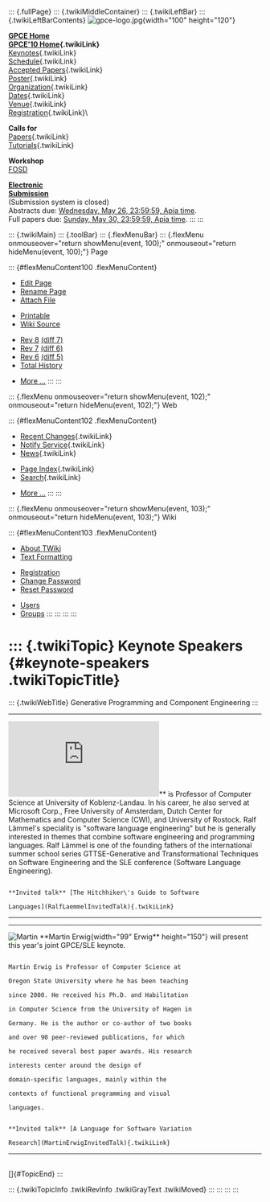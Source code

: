 ::: {.fullPage}
::: {.twikiMiddleContainer}
::: {.twikiLeftBar}
::: {.twikiLeftBarContents}
![gpce-logo.jpg](../pub/GPCE10/WebLeftBar/gpce-logo.jpg){width="100"
height="120"}

**[GPCE Home](http://program-transformation.org/Gpce)**\
**[GPCE\'10 Home](WebHome){.twikiLink}**\
[Keynotes](KeynoteSpeakers){.twikiLink}\
[Schedule](ConferenceProgram){.twikiLink}\
[Accepted Papers](AcceptedPapers){.twikiLink}\
[Poster](Poster){.twikiLink}\
[Organization](ConferenceOrganization){.twikiLink}\
[Dates](ImportantDates){.twikiLink}\
[Venue](ConferenceVenue){.twikiLink}\
[Registration](ConferenceRegistration){.twikiLink}\

**Calls for**\
[Papers](CallForPapers){.twikiLink}\
[Tutorials](CallForTutorials){.twikiLink}

**Workshop**\
[FOSD](http://www.infosun.fim.uni-passau.de/cl/staff/apel/FOSD2010/index.html)

**[Electronic\
Submission](http://www.easychair.org/conferences/?conf=gpce10)**\
(Submission system is closed)\
Abstracts due: [Wednesday, May 26, 23:59:59, Apia
time](http://www.timeanddate.com/worldclock/fixedtime.html?month=5&day=26&year=2010&hour=23&min=59&sec=59&p1=282).\
Full papers due: [Sunday, May 30, 23:59:59, Apia
time](http://www.timeanddate.com/worldclock/fixedtime.html?month=5&day=30&year=2010&hour=23&min=59&sec=59&p1=282).
:::
:::

::: {.twikiMain}
::: {.toolBar}
::: {.flexMenuBar}
::: {.flexMenu onmouseover="return showMenu(event, 100);" onmouseout="return hideMenu(event, 100);"}
Page

::: {#flexMenuContent100 .flexMenuContent}
-   [Edit
    Page](http://www.program-transformation.org/edit/GPCE10/KeynoteSpeakers?t=1536827531)
-   [Rename
    Page](http://www.program-transformation.org/rename/GPCE10/KeynoteSpeakers)
-   [Attach
    File](http://www.program-transformation.org/attach/GPCE10/KeynoteSpeakers)

<!-- -->

-   [Printable](http://www.program-transformation.org/view/GPCE10/KeynoteSpeakers?skin=print.pattern)
-   [Wiki
    Source](http://www.program-transformation.org/view/GPCE10/KeynoteSpeakers?skin=text&raw=on&contenttype=text/plain)

<!-- -->

-   [Rev
    8](http://www.program-transformation.org/view/GPCE10/KeynoteSpeakers?rev=1.8)
    [(diff 7)](http://www.program-transformation.org/rdiff/GPCE10/KeynoteSpeakers?rev1=1.8&rev2=1.7)
-   [Rev
    7](http://www.program-transformation.org/view/GPCE10/KeynoteSpeakers?rev=1.7)
    [(diff 6)](http://www.program-transformation.org/rdiff/GPCE10/KeynoteSpeakers?rev1=1.7&rev2=1.6)
-   [Rev
    6](http://www.program-transformation.org/view/GPCE10/KeynoteSpeakers?rev=1.6)
    [(diff 5)](http://www.program-transformation.org/rdiff/GPCE10/KeynoteSpeakers?rev1=1.6&rev2=1.5)
-   [Total
    History](http://www.program-transformation.org/rdiff/GPCE10/KeynoteSpeakers)

<!-- -->

-   [More
    \...](http://www.program-transformation.org/oops/GPCE10/KeynoteSpeakers?template=oopsmore&param1=1.8&param2=1.8)
:::
:::

::: {.flexMenu onmouseover="return showMenu(event, 102);" onmouseout="return hideMenu(event, 102);"}
Web

::: {#flexMenuContent102 .flexMenuContent}
-   [Recent Changes](WebChanges){.twikiLink}
-   [Notify Service](WebNotify){.twikiLink}
-   [News](WebNews){.twikiLink}

<!-- -->

-   [Page Index](WebIndex){.twikiLink}
-   [Search](WebSearch){.twikiLink}

<!-- -->

-   [More
    \...](http://www.program-transformation.org/oops/GPCE10/KeynoteSpeakers?template=oopsmore&param1=1.8&param2=1.8)
:::
:::

::: {.flexMenu onmouseover="return showMenu(event, 103);" onmouseout="return hideMenu(event, 103);"}
Wiki

::: {#flexMenuContent103 .flexMenuContent}
-   [About
    TWiki](http://www.program-transformation.org/view/TWiki/WebHome)
-   [Text
    Formatting](http://www.program-transformation.org/view/TWiki/TextFormattingRules)

<!-- -->

-   [Registration](http://www.program-transformation.org/view/TWiki/TWikiRegistration)
-   [Change
    Password](http://www.program-transformation.org/view/TWiki/ChangePassword)
-   [Reset
    Password](http://www.program-transformation.org/view/TWiki/ResetPassword)

<!-- -->

-   [Users](http://www.program-transformation.org/view/Main/TWikiUsers)
-   [Groups](http://www.program-transformation.org/view/Main/TWikiGroups)
:::
:::
:::
:::

::: {.twikiTopic}
Keynote Speakers {#keynote-speakers .twikiTopicTitle}
================

::: {.twikiWebTitle}
Generative Programming and Component Engineering
:::

  --------------------------------------------------------------------------------- --------------------------------------------------------------
  ![Ralf                                                                            **[Ralf
  Lämmel](../pub/GPCE10/KeynoteSpeakers/ralfLammel.jpg "Ralf Lämmel"){width="99"}   Lämmel](http://www.uni-koblenz.de/~laemmel/Site/Home.html)**
                                                                                    is Professor of Computer Science at University of
                                                                                    Koblenz-Landau. In his career, he also served at Microsoft
                                                                                    Corp., Free University of Amsterdam, Dutch Center for
                                                                                    Mathematics and Computer Science (CWI), and University of
                                                                                    Rostock. Ralf Lämmel\'s speciality is \"software language
                                                                                    engineering\" but he is generally interested in themes that
                                                                                    combine software engineering and programming languages. Ralf
                                                                                    Lämmel is one of the founding fathers of the international
                                                                                    summer school series GTTSE-Generative and Transformational
                                                                                    Techniques on Software Engineering and the SLE conference
                                                                                    (Software Language Engineering).
                                                                                    
                                                                                    **Invited talk** [The Hitchhiker\'s Guide to Software
                                                                                    Languages](RalfLaemmelInvitedTalk){.twikiLink}

  --------------------------------------------------------------------------------- --------------------------------------------------------------

  ---------------------------------------------------------------------------- ---------------------------------------------------
  ![Martin                                                                     **[Martin
  Erwig](../pub/GPCE10/KeynoteSpeakers/Martin.jpg "Martin Erwig"){width="99"   Erwig](http://web.engr.oregonstate.edu/~erwig/)**
  height="150"}                                                                will present this year\'s joint GPCE/SLE keynote.
                                                                               
                                                                               Martin Erwig is Professor of Computer Science at
                                                                               Oregon State University where he has been teaching
                                                                               since 2000. He received his Ph.D. and Habilitation
                                                                               in Computer Science from the University of Hagen in
                                                                               Germany. He is the author or co-author of two books
                                                                               and over 90 peer-reviewed publications, for which
                                                                               he received several best paper awards. His research
                                                                               interests center around the design of
                                                                               domain-specific languages, mainly within the
                                                                               contexts of functional programming and visual
                                                                               languages.
                                                                               
                                                                               **Invited talk** [A Language for Software Variation
                                                                               Research](MartinErwigInvitedTalk){.twikiLink}

  ---------------------------------------------------------------------------- ---------------------------------------------------

\
[]{#TopicEnd}
:::

::: {.twikiTopicInfo .twikiRevInfo .twikiGrayText .twikiMoved}
:::
:::
:::
:::
